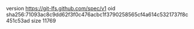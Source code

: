 version https://git-lfs.github.com/spec/v1
oid sha256:71093ac8c9dd62f3f0c476acbc1f3790258565cf4a614c5321737f8c451c53ad
size 11769
